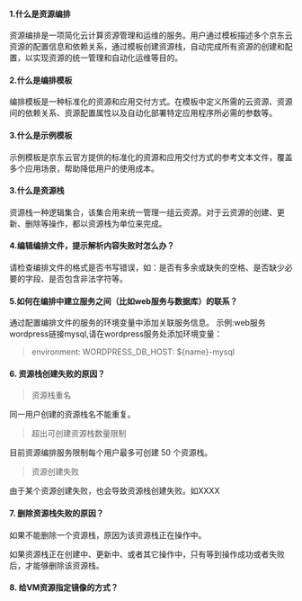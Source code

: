 #### 1.什么是资源编排

资源编排是一项简化云计算资源管理和运维的服务。用户通过模板描述多个京东云资源的配置信息和依赖关系，通过模板创建资源栈，自动完成所有资源的创建和配置，以实现资源的统一管理和自动化运维等目的。

#### 2.什么是编排模板

编排模板是一种标准化的资源和应用交付方式。在模板中定义所需的云资源、资源间的依赖关系、资源配置属性以及自动化部署特定应用程序所必需的参数等。

#### 3.什么是示例模板

示例模板是京东云官方提供的标准化的资源和应用交付方式的参考文本文件，覆盖多个应用场景，帮助降低用户的使用成本。

#### 3.什么是资源栈

资源栈一种逻辑集合，该集合用来统一管理一组云资源。对于云资源的创建、更新、删除等操作，都以资源栈为单位来完成。

#### 4.编辑编排文件，提示解析内容失败时怎么办？

请检查编排文件的格式是否书写错误，如：是否有多余或缺失的空格、是否缺少必要的字段、是否包含非法字符等。

#### 5.如何在编排中建立服务之间（比如web服务与数据库）的联系？

通过配置编排文件的服务的环境变量中添加关联服务信息。
示例:web服务wordpress链接mysql,请在wordpress服务处添加环境变量：

> environment:
>   WORDPRESS_DB_HOST: ${name}-mysql

#### 6. 资源栈创建失败的原因？

> 资源栈重名

同一用户创建的资源栈名不能重复。

> 超出可创建资源栈数量限制

目前资源编排服务限制每个用户最多可创建 50 个资源栈。

> 资源创建失败

由于某个资源创建失败，也会导致资源栈创建失败。如XXXX

#### 7. 删除资源栈失败的原因？

如果不能删除一个资源栈，原因为该资源栈正在操作中。

如果资源栈正在创建中、更新中、或者其它操作中，只有等到操作成功或者失败后，才能够删除该资源栈。

#### 8. 给VM资源指定镜像的方式？
